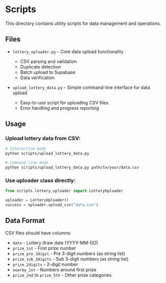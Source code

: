# Scripts

This directory contains utility scripts for data management and operations.

## Files

- `lottery_uploader.py` - Core data upload functionality
  - CSV parsing and validation
  - Duplicate detection
  - Batch upload to Supabase
  - Data verification

- `upload_lottery_data.py` - Simple command-line interface for data upload
  - Easy-to-use script for uploading CSV files
  - Error handling and progress reporting

## Usage

### Upload lottery data from CSV:

```bash
# Interactive mode
python scripts/upload_lottery_data.py

# Command line mode
python scripts/upload_lottery_data.py path/to/your/data.csv
```

### Use uploader class directly:

```python
from scripts.lottery_uploader import LotteryUploader

uploader = LotteryUploader()
success = uploader.upload_csv("data.csv")
```

## Data Format

CSV files should have columns:
- `date` - Lottery draw date (YYYY-MM-DD)
- `prize_1st` - First prize number
- `prize_pre_3digit` - Pre 3-digit numbers (as string list)
- `prize_sub_3digits` - Sub 3-digit numbers (as string list)
- `prize_2digits` - 2-digit number
- `nearby_1st` - Numbers around first prize
- `prize_2nd` to `prize_5th` - Other prize categories 